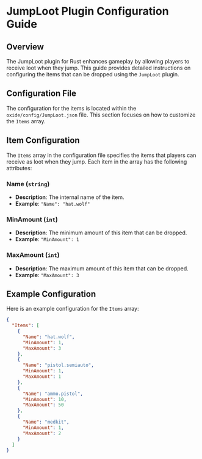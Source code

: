 # JumpLoot Plugin Configuration Guide

## Overview

The JumpLoot plugin for Rust enhances gameplay by allowing players to receive loot when they jump. This guide provides detailed instructions on configuring the items that can be dropped using the `JumpLoot` plugin.

## Configuration File

The configuration for the items is located within the `oxide/config/JumpLoot.json` file. This section focuses on how to customize the `Items` array.

## Item Configuration

The `Items` array in the configuration file specifies the items that players can receive as loot when they jump. Each item in the array has the following attributes:

### Name (`string`)
- **Description**: The internal name of the item.
- **Example**: `"Name": "hat.wolf"`

### MinAmount (`int`)
- **Description**: The minimum amount of this item that can be dropped.
- **Example**: `"MinAmount": 1`

### MaxAmount (`int`)
- **Description**: The maximum amount of this item that can be dropped.
- **Example**: `"MaxAmount": 3`

## Example Configuration

Here is an example configuration for the `Items` array:

```json
{
  "Items": [
    {
      "Name": "hat.wolf",
      "MinAmount": 1,
      "MaxAmount": 3
    },
    {
      "Name": "pistol.semiauto",
      "MinAmount": 1,
      "MaxAmount": 1
    },
    {
      "Name": "ammo.pistol",
      "MinAmount": 10,
      "MaxAmount": 50
    },
    {
      "Name": "medkit",
      "MinAmount": 1,
      "MaxAmount": 2
    }
  ]
}
